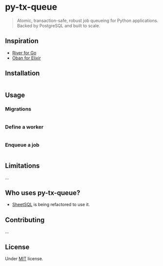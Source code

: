 # py-tx-queue

> Atomic, transaction-safe, robust job queueing for Python applications. Backed by PostgreSQL and built to scale.

## Inspiration

- [River for Go](https://riverqueue.com/)
- [Oban for Elixir](https://getoban.pro/)

## Installation

```bash
```

## Usage

### Migrations

```python
```

### Define a worker

```python
```

### Enqueue a job

```python
```

## Limitations

...

## Who uses py-tx-queue?

- [SheetSQL](https://sheetsql.io/) is being refactored to use it.

## Contributing

...

## License

Under [MIT]() license.
